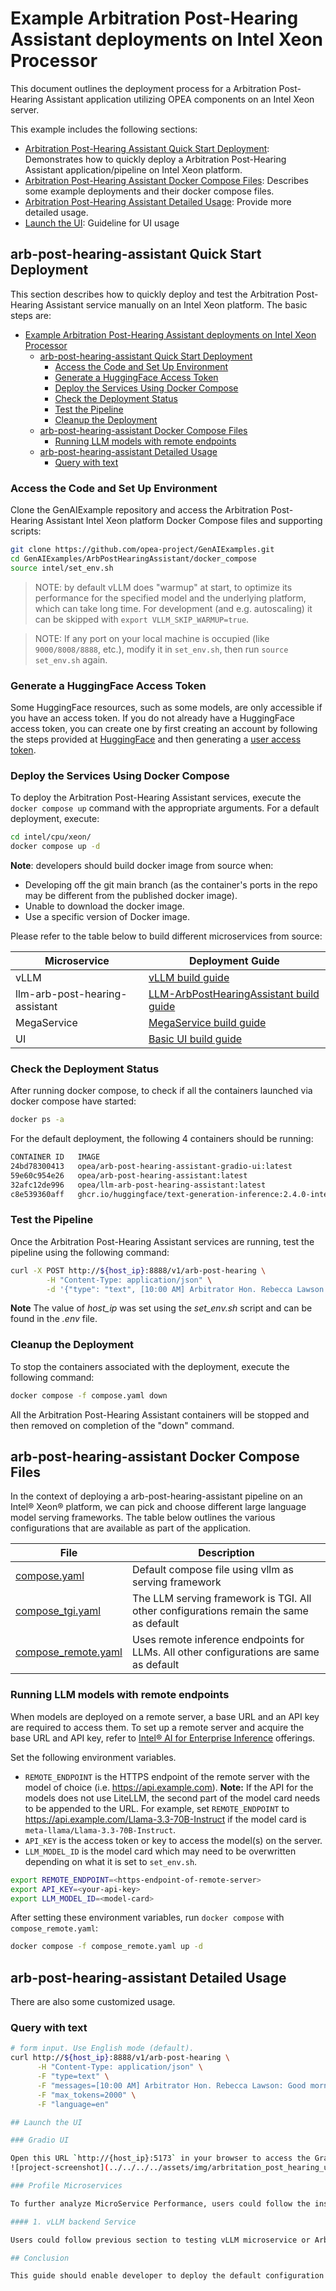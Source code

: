 # Example Arbitration Post-Hearing Assistant deployments on Intel Xeon Processor

This document outlines the deployment process for a Arbitration Post-Hearing Assistant application utilizing OPEA components on an Intel Xeon server.

This example includes the following sections:

- [Arbitration Post-Hearing Assistant Quick Start Deployment](#arb-post-hearing-assistant-quick-start-deployment): Demonstrates how to quickly deploy a Arbitration Post-Hearing Assistant application/pipeline on Intel Xeon platform.
- [Arbitration Post-Hearing Assistant Docker Compose Files](#arb-post-hearing-assistant-docker-compose-files): Describes some example deployments and their docker compose files.
- [Arbitration Post-Hearing Assistant Detailed Usage](#arb-post-hearing-assistant-detailed-usage): Provide more detailed usage.
- [Launch the UI](#launch-the-ui): Guideline for UI usage

## arb-post-hearing-assistant Quick Start Deployment

This section describes how to quickly deploy and test the Arbitration Post-Hearing Assistant service manually on an Intel Xeon platform. The basic steps are:

- [Example Arbitration Post-Hearing Assistant deployments on Intel Xeon Processor](#example-arbitration-post-hearing-assistant-deployments-on-intel-xeon-processor)
  - [arb-post-hearing-assistant Quick Start Deployment](#arb-post-hearing-assistant-quick-start-deployment)
    - [Access the Code and Set Up Environment](#access-the-code-and-set-up-environment)
    - [Generate a HuggingFace Access Token](#generate-a-huggingface-access-token)
    - [Deploy the Services Using Docker Compose](#deploy-the-services-using-docker-compose)
    - [Check the Deployment Status](#check-the-deployment-status)
    - [Test the Pipeline](#test-the-pipeline)
    - [Cleanup the Deployment](#cleanup-the-deployment)
  - [arb-post-hearing-assistant Docker Compose Files](#arb-post-hearing-assistant-docker-compose-files)
    - [Running LLM models with remote endpoints](#running-llm-models-with-remote-endpoints)
  - [arb-post-hearing-assistant Detailed Usage](#arb-post-hearing-assistant-detailed-usage)
    - [Query with text](#query-with-text)

### Access the Code and Set Up Environment

Clone the GenAIExample repository and access the Arbitration Post-Hearing Assistant Intel Xeon platform Docker Compose files and supporting scripts:

```bash
git clone https://github.com/opea-project/GenAIExamples.git
cd GenAIExamples/ArbPostHearingAssistant/docker_compose
source intel/set_env.sh
```

> NOTE: by default vLLM does "warmup" at start, to optimize its performance for the specified model and the underlying platform, which can take long time. For development (and e.g. autoscaling) it can be skipped with `export VLLM_SKIP_WARMUP=true`.

> NOTE: If any port on your local machine is occupied (like `9000/8008/8888`, etc.), modify it in `set_env.sh`, then run `source set_env.sh` again.

### Generate a HuggingFace Access Token

Some HuggingFace resources, such as some models, are only accessible if you have an access token. If you do not already have a HuggingFace access token, you can create one by first creating an account by following the steps provided at [HuggingFace](https://huggingface.co/) and then generating a [user access token](https://huggingface.co/docs/transformers.js/en/guides/private#step-1-generating-a-user-access-token).

### Deploy the Services Using Docker Compose

To deploy the Arbitration Post-Hearing Assistant services, execute the `docker compose up` command with the appropriate arguments. For a default deployment, execute:

```bash
cd intel/cpu/xeon/
docker compose up -d
```

**Note**: developers should build docker image from source when:

- Developing off the git main branch (as the container's ports in the repo may be different from the published docker image).
- Unable to download the docker image.
- Use a specific version of Docker image.

Please refer to the table below to build different microservices from source:

| Microservice                   | Deployment Guide                                                                                                                                            |
| ------------------------------ | ----------------------------------------------------------------------------------------------------------------------------------------------------------- |
| vLLM                           | [vLLM build guide](https://github.com/opea-project/GenAIComps/tree/main/comps/third_parties/vllm#build-docker)                                              |
| llm-arb-post-hearing-assistant | [LLM-ArbPostHearingAssistant build guide](https://github.com/opea-project/GenAIComps/tree/main/comps/arb_post_hearing_assistant/src/#12-build-docker-image) |
| MegaService                    | [MegaService build guide](../../../README_miscellaneous.md#build-megaservice-docker-image)                                                               |
| UI                             | [Basic UI build guide](../../../README_miscellaneous.md#build-ui-docker-image)                                                                           |

### Check the Deployment Status

After running docker compose, to check if all the containers launched via docker compose have started:

```bash
docker ps -a
```

For the default deployment, the following 4 containers should be running:

```bash
CONTAINER ID   IMAGE                                                           COMMAND                  CREATED       STATUS                 PORTS                                         NAMES
24bd78300413   opea/arb-post-hearing-assistant-gradio-ui:latest                "python arb_post_hea…"   2 hours ago   Up 2 hours             0.0.0.0:5173->5173/tcp, [::]:5173->5173/tcp   arb-post-hearing-assistant-xeon-ui-server
59e60c954e26   opea/arb-post-hearing-assistant:latest                          "python arb_post_hea…"   2 hours ago   Up 2 hours             0.0.0.0:8888->8888/tcp, [::]:8888->8888/tcp   arb-post-hearing-assistant-xeon-backend-server
32afc12de996   opea/llm-arb-post-hearing-assistant:latest                      "python comps/arb_po…"   2 hours ago   Up 2 hours             0.0.0.0:9000->9000/tcp, [::]:9000->9000/tcp   arb-post-hearing-assistant-xeon-llm-server
c8e539360aff   ghcr.io/huggingface/text-generation-inference:2.4.0-intel-cpu   "text-generation-lau…"   2 hours ago   Up 2 hours (healthy)   0.0.0.0:8008->80/tcp, [::]:8008->80/tcp       arb-post-hearing-assistant-xeon-tgi-server
```

### Test the Pipeline

Once the Arbitration Post-Hearing Assistant services are running, test the pipeline using the following command:

```bash
curl -X POST http://${host_ip}:8888/v1/arb-post-hearing \
        -H "Content-Type: application/json" \
        -d '{"type": "text", [10:00 AM] Arbitrator Hon. Rebecca Lawson: Good morning. This hearing is now in session for Case No. ARB/2025/0917. Lets begin with appearances. [10:01 AM] Attorney Michael Grant for Mr. Jonathan Reed: Good morning Your Honor. I represent the claimant Mr. Jonathan Reed. [10:01 AM] Attorney Lisa Chen for Ms. Rachel Morgan: Good morning. I represent the respondent Ms. Rachel Morgan. [10:03 AM] Arbitrator Hon. Rebecca Lawson: Thank you. Lets proceed with Mr. Reeds opening statement. [10:04 AM] Attorney Michael Grant: Ms. Morgan failed to deliver services as per the agreement dated March 15 2023. We have submitted relevant documentation including email correspondence and payment records. The delay caused substantial financial harm to our client. [10:15 AM] Attorney Lisa Chen: We deny any breach of contract. The delays were due to regulatory issues outside our control. Furthermore Mr. Reed did not provide timely approvals which contributed to the delay. [10:30 AM] Arbitrator Hon. Rebecca Lawson: Lets turn to Clause Z of the agreement. Id like both parties to submit written briefs addressing the applicability of the force majeure clause and the timeline of approvals. [11:00 AM] Attorney Michael Grant: Understood. Well submit by the deadline. [11:01 AM] Attorney Lisa Chen: Agreed. [11:02 AM] Arbitrator Hon. Rebecca Lawson: The next hearing is scheduled for October 22 2025 at 1030 AM Eastern Time. Please ensure your witnesses are available for cross examination. [4:45 PM] Arbitrator Hon. Rebecca Lawson: This session is adjourned. Thank you everyone.","max_tokens":2000,"language":"en"}'
```

**Note** The value of _host_ip_ was set using the _set_env.sh_ script and can be found in the _.env_ file.

### Cleanup the Deployment

To stop the containers associated with the deployment, execute the following command:

```bash
docker compose -f compose.yaml down
```

All the Arbitration Post-Hearing Assistant containers will be stopped and then removed on completion of the "down" command.

## arb-post-hearing-assistant Docker Compose Files

In the context of deploying a arb-post-hearing-assistant pipeline on an Intel® Xeon® platform, we can pick and choose different large language model serving frameworks. The table below outlines the various configurations that are available as part of the application.

| File                                         | Description                                                                            |
| -------------------------------------------- | -------------------------------------------------------------------------------------- |
| [compose.yaml](./compose.yaml)               | Default compose file using vllm as serving framework                                   |
| [compose_tgi.yaml](./compose_tgi.yaml)       | The LLM serving framework is TGI. All other configurations remain the same as default  |
| [compose_remote.yaml](./compose_remote.yaml) | Uses remote inference endpoints for LLMs. All other configurations are same as default |

### Running LLM models with remote endpoints

When models are deployed on a remote server, a base URL and an API key are required to access them. To set up a remote server and acquire the base URL and API key, refer to [Intel® AI for Enterprise Inference](https://www.intel.com/content/www/us/en/developer/topic-technology/artificial-intelligence/enterprise-inference.html) offerings.

Set the following environment variables.

- `REMOTE_ENDPOINT` is the HTTPS endpoint of the remote server with the model of choice (i.e. https://api.example.com). **Note:** If the API for the models does not use LiteLLM, the second part of the model card needs to be appended to the URL. For example, set `REMOTE_ENDPOINT` to https://api.example.com/Llama-3.3-70B-Instruct if the model card is `meta-llama/Llama-3.3-70B-Instruct`.
- `API_KEY` is the access token or key to access the model(s) on the server.
- `LLM_MODEL_ID` is the model card which may need to be overwritten depending on what it is set to `set_env.sh`.

```bash
export REMOTE_ENDPOINT=<https-endpoint-of-remote-server>
export API_KEY=<your-api-key>
export LLM_MODEL_ID=<model-card>
```

After setting these environment variables, run `docker compose` with `compose_remote.yaml`:

```bash
docker compose -f compose_remote.yaml up -d
```

## arb-post-hearing-assistant Detailed Usage

There are also some customized usage.

### Query with text

```bash
# form input. Use English mode (default).
curl http://${host_ip}:8888/v1/arb-post-hearing \
      -H "Content-Type: application/json" \
      -F "type=text" \
      -F "messages=[10:00 AM] Arbitrator Hon. Rebecca Lawson: Good morning. This hearing is now in session for Case No. ARB/2025/0917. Lets begin with appearances. [10:01 AM] Attorney Michael Grant for Mr. Jonathan Reed: Good morning Your Honor. I represent the claimant Mr. Jonathan Reed. [10:01 AM] Attorney Lisa Chen for Ms. Rachel Morgan: Good morning. I represent the respondent Ms. Rachel Morgan. [10:03 AM] Arbitrator Hon. Rebecca Lawson: Thank you. Lets proceed with Mr. Reeds opening statement. [10:04 AM] Attorney Michael Grant: Ms. Morgan failed to deliver services as per the agreement dated March 15 2023. We have submitted relevant documentation including email correspondence and payment records. The delay caused substantial financial harm to our client. [10:15 AM] Attorney Lisa Chen: We deny any breach of contract. The delays were due to regulatory issues outside our control. Furthermore Mr. Reed did not provide timely approvals which contributed to the delay. [10:30 AM] Arbitrator Hon. Rebecca Lawson: Lets turn to Clause Z of the agreement. Id like both parties to submit written briefs addressing the applicability of the force majeure clause and the timeline of approvals. [11:00 AM] Attorney Michael Grant: Understood. Well submit by the deadline. [11:01 AM] Attorney Lisa Chen: Agreed. [11:02 AM] Arbitrator Hon. Rebecca Lawson: The next hearing is scheduled for October 22 2025 at 1030 AM Eastern Time. Please ensure your witnesses are available for cross examination. [4:45 PM] Arbitrator Hon. Rebecca Lawson: This session is adjourned. Thank you everyone." \
      -F "max_tokens=2000" \
      -F "language=en"

## Launch the UI

### Gradio UI

Open this URL `http://{host_ip}:5173` in your browser to access the Gradio based frontend.
![project-screenshot](../../../../assets/img/arbritation_post_hearing_ui_gradio_text.png)

### Profile Microservices

To further analyze MicroService Performance, users could follow the instructions to profile MicroServices.

#### 1. vLLM backend Service

Users could follow previous section to testing vLLM microservice or Arbitration Post-Hearing Assistant MegaService. By default, vLLM profiling is not enabled. Users could start and stop profiling by following commands.

## Conclusion

This guide should enable developer to deploy the default configuration or any of the other compose yaml files for different configurations. It also highlights the configurable parameters that can be set before deployment.
```
